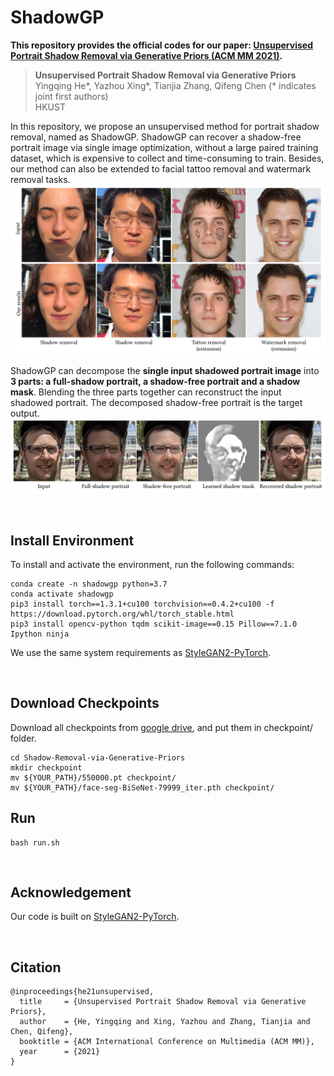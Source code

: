 # ShadowGP


**This repository provides the official codes for our paper: [Unsupervised Portrait Shadow Removal via Generative Priors (ACM MM 2021)](https://arxiv.org/abs/2108.03466).** 
> **Unsupervised Portrait Shadow Removal via Generative Priors** <br>
>  Yingqing He*, Yazhou Xing*, Tianjia Zhang, Qifeng Chen (* indicates joint first authors)<br>
>  HKUST <br>

<!-- [[Paper](https://arxiv.org/abs/2108.03466)]  -->
<!-- [[Project Page (Coming soon)](TBA)]
[[Technical Video (Coming soon)](TBA)] -->


In this repository, we propose an unsupervised method for portrait shadow removal, named as ShadowGP. ShadowGP can recover a shadow-free portrait image via single image optimization, without a large paired training dataset, which is expensive to collect and time-consuming to train. Besides, our method can also be extended to facial tattoo removal and watermark removal tasks.   
![](./figures/teaser.png)
<!-- **Figure:** *Our results* -->
<!-- <br />     -->
ShadowGP can decompose the **single input shadowed portrait image** into **3 parts: a full-shadow portrait, a shadow-free portrait and a shadow mask**. Blending the three parts together can reconstruct the input shadowed portrait. The decomposed shadow-free portrait is the target output.  
![](./figures/result.png)
<!-- **Figure:** *Our unsupervised method takes a single shadow portrait as input and can decompose it into a shadow-free portrait image, a full-shadow portrait image, and a shadow mask* -->


<br />

## Install Environment
To install and activate the environment, run the following commands:
```
conda create -n shadowgp python=3.7
conda activate shadowgp
pip3 install torch==1.3.1+cu100 torchvision==0.4.2+cu100 -f https://download.pytorch.org/whl/torch_stable.html
pip3 install opencv-python tqdm scikit-image==0.15 Pillow==7.1.0 Ipython ninja
```
We use the same system requirements as [StyleGAN2-PyTorch](https://github.com/rosinality/stylegan2-pytorch).

<br />

## Download Checkpoints
Download all checkpoints from [google drive](https://drive.google.com/drive/folders/1Rg5He8XIY8qP4JYPFRRGUIvfZUcqm8zt?usp=sharing), and put them in checkpoint/ folder.
```
cd Shadow-Removal-via-Generative-Priors
mkdir checkpoint
mv ${YOUR_PATH}/550000.pt checkpoint/
mv ${YOUR_PATH}/face-seg-BiSeNet-79999_iter.pth checkpoint/
```
## Run
```
bash run.sh
```

<br />

## Acknowledgement
Our code is built on [StyleGAN2-PyTorch](https://github.com/rosinality/stylegan2-pytorch).


<br />

## Citation

```
@inproceedings{he21unsupervised,
  title     = {Unsupervised Portrait Shadow Removal via Generative Priors},
  author    = {He, Yingqing and Xing, Yazhou and Zhang, Tianjia and Chen, Qifeng},
  booktitle = {ACM International Conference on Multimedia (ACM MM)},
  year      = {2021}
}
```
